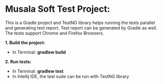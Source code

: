 # Musala Soft Test Project:

This is a Gradle project and TestNG library helps running the tests parallel and generating test report. 
Test report can be generated by Gradle as well. The tests support Chrome and Firefox Browsers.

**1. Build the project:**
 - In Terminal: **gradlew build**
 
**2. Run tests:**
 - In Terminal: **gradlew test**
 - In Intellij IDE, the test suite can be run with TestNG library
